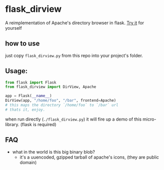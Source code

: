 # flask_dirview
A reimplementation of Apache's directory browser in flask. [Try it](https://cld.sh/static) for yourself

## how to use
just copy `flask_dirview.py` from this repo into your project's folder.

## Usage:
```py
from flask import Flask
from flask_dirview import DirView, Apache

app = Flask(__name__)
DirView(app, "/home/foo", "/bar", frontend=Apache)
# this maps the directory `/home/foo` to `/bar` url
# thats it, enjoy.
```

when run directly (`./flask_dirview.py`) it will fire up a demo of this micro-library. (flask is required)

## FAQ
- what in the world is this big binary blob?
	- it's a uuencoded, gzipped tarball of apache's icons, (they are public domain)
